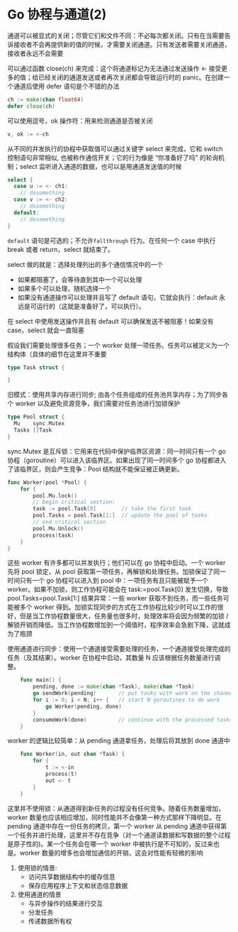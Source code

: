 # Go 协程与通道(2)

通道可以被显式的关闭；尽管它们和文件不同：不必每次都关闭。只有在当需要告诉接收者不会再提供新的值的时候，才需要关闭通道。只有发送者需要关闭通道，接收者永远不会需要

可以通过函数 close(ch) 来完成：这个将通道标记为无法通过发送操作 <- 接受更多的值；给已经关闭的通道发送或者再次关闭都会导致运行时的 panic。在创建一个通道后使用 defer 语句是个不错的办法

```go
ch := make(chan float64)
defer close(ch)

```

可以使用逗号，ok 操作符：用来检测通道是否被关闭

```go
v, ok := <-ch

```

从不同的并发执行的协程中获取值可以通过关键字 select 来完成，它和 switch 控制语句非常相似, 也被称作通信开关；它的行为像是 “你准备好了吗” 的轮询机制；select 监听进入通道的数据，也可以是用通道发送值的时候

```go
select {
  case u := <- ch1:
    // dosomething
  case v := <- ch2:
    // dosomething
  default:
    // dosomething
}

```

`default` 语句是可选的；不允许`fallthrough` 行为。在任何一个 case 中执行 break 或者 return，select 就结束了。

select 做的就是：选择处理列出的多个通信情况中的一个

- 如果都阻塞了，会等待直到其中一个可以处理
- 如果多个可以处理，随机选择一个
- 如果没有通道操作可以处理并且写了 default 语句，它就会执行：default 永远是可运行的（这就是准备好了，可以执行）。

在 select 中使用发送操作并且有 default 可以确保发送不被阻塞！如果没有 case，select 就会一直阻塞

假设我们需要处理很多任务；一个 worker 处理一项任务。任务可以被定义为一个结构体（具体的细节在这里并不重要

```go
type Task struct {

}

```

旧模式：使用共享内存进行同步; 由各个任务组成的任务池共享内存；为了同步各个 worker 以及避免资源竞争，我们需要对任务池进行加锁保护

```go
type Pool struct {
  Mu    sync.Mutex
  Tasks []Task
}

```

sync.Mutex 是互斥锁：它用来在代码中保护临界区资源：同一时间只有一个 go 协程（goroutine）可以进入该临界区。如果出现了同一时间多个 go 协程都进入了该临界区，则会产生竞争：Pool 结构就不能保证被正确更新。

```go
func Worker(pool *Pool) {
    for {
        pool.Mu.lock()
        // begin critical section:
        task := pool.Task[0]        // take the first task
        pool.Tasks = pool.Task[1:]  // update the pool of tasks
        // end critical section
        pool.Mu.Unlock()
        process(task)
    }
}

```

这些 worker 有许多都可以并发执行；他们可以在 go 协程中启动。一个 worker 先将 pool 锁定，从 pool 获取第一项任务，再解锁和处理任务。加锁保证了同一时间只有一个 go 协程可以进入到 pool 中：一项任务有且只能被赋予一个 worker。如果不加锁，则工作协程可能会在 task:=pool.Task[0] 发生切换，导致 pool.Tasks=pool.Task[1:] 结果异常：一些 worker 获取不到任务，而一些任务可能被多个 worker 得到。加锁实现同步的方式在工作协程比较少时可以工作的很好，但是当工作协程数量很大，任务量也很多时，处理效率将会因为频繁的加锁 / 解锁开销而降低。当工作协程数增加到一个阈值时，程序效率会急剧下降，这就成为了瓶颈

使用通道进行同步：使用一个通道接受需要处理的任务，一个通道接受处理完成的任务（及其结果）。worker 在协程中启动，其数量 N 应该根据任务数量进行调整。

```go
    func main() {
        pending, done := make(chan *Task), make(chan *Task)
        go sendWork(pending)       // put tasks with work on the channel
        for i := 0; i < N; i++ {   // start N goroutines to do work
            go Worker(pending, done)
        }
        consumeWork(done)          // continue with the processed tasks
    }

```

worker 的逻辑比较简单：从 pending 通道拿任务，处理后将其放到 done 通道中

```go
    func Worker(in, out chan *Task) {
        for {
            t := <-in
            process(t)
            out <- t
        }
    }

```

这里并不使用锁：从通道得到新任务的过程没有任何竞争。随着任务数量增加，worker 数量也应该相应增加，同时性能并不会像第一种方式那样下降明显。在 pending 通道中存在一份任务的拷贝，第一个 worker 从 pending 通道中获得第一个任务并进行处理，这里并不存在竞争（对一个通道读数据和写数据的整个过程是原子性的)。某一个任务会在哪一个 worker 中被执行是不可知的，反过来也是。worker 数量的增多也会增加通信的开销，这会对性能有轻微的影响

1. 使用锁的情景:
    - 访问共享数据结构中的缓存信息
    - 保存应用程序上下文和状态信息数据
2. 使用通道的情景
    - 与异步操作的结果进行交互
    - 分发任务
    - 传递数据所有权